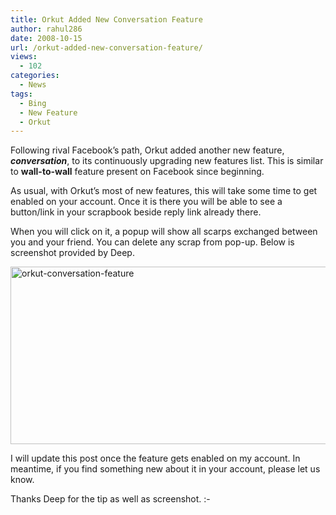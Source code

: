 ```yaml
---
title: Orkut Added New Conversation Feature
author: rahul286
date: 2008-10-15
url: /orkut-added-new-conversation-feature/
views:
  - 102
categories:
  - News
tags:
  - Bing
  - New Feature
  - Orkut
---
```

Following rival Facebook’s path, Orkut added another new feature, ***conversation***, to its continuously upgrading new features list. This is similar to **wall-to-wall** feature present on Facebook since beginning.

As usual, with Orkut’s most of new features, this will take some time to get enabled on your account. Once it is there you will be able to see a button/link in your scrapbook beside reply link already there.

When you will click on it, a popup will show all scarps exchanged between you and your friend. You can delete any scrap from pop-up. Below is screenshot provided by Deep.

[<img class="wp-image-51186" style="border-right: 0px;border-top: 0px;border-left: 0px;border-bottom: 0px" src="http://cdn.devilsworkshop.org/files/2008/10/orkutconversationfeature-thumb.jpg" border="0" alt="orkut-conversation-feature" width="595" height="284" />][1]

I will update this post once the feature gets enabled on my account. In meantime, if you find something new about it in your account, please let us know.

Thanks Deep for the tip as well as screenshot. <img src="http://devilsworkshop.org/wp-includes/images/smilies/simple-smile.png" alt=":-)" class="wp-smiley" style="height: 1em; max-height: 1em;" />

 [1]: http://cdn.devilsworkshop.org/files/2008/10/orkutconversationfeature.jpg
